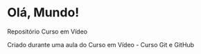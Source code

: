 # Olá, Mundo!
Repositório Curso em Vídeo

Criado durante uma aula do Curso em Vídeo - Curso Git e GitHub
